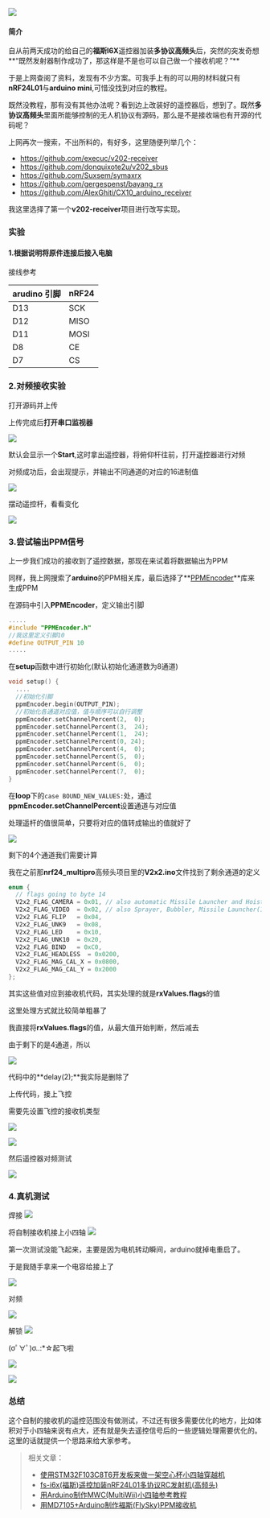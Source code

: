 ![](https://upload-images.jianshu.io/upload_images/2675631-4169eebe07747a83.png?imageMogr2/auto-orient/strip%7CimageView2/2/w/1240)

#### 简介

自从前两天成功的给自己的**福斯I6X**遥控器加装**多协议高频头**后，突然的突发奇想**“既然发射器制作成功了，那这样是不是也可以自己做一个接收机呢？”**

于是上网查阅了资料，发现有不少方案。可我手上有的可以用的材料就只有**nRF24L01**与**arduino mini**,可惜没找到对应的教程。

既然没教程，那有没有其他办法呢？看到边上改装好的遥控器后，想到了。既然**多协议高频头**里面所能够控制的无人机协议有源码，那么是不是接收端也有开源的代码呢？

上网再次一搜索，不出所料的，有好多，这里随便列举几个：
- https://github.com/execuc/v202-receiver
- https://github.com/donquixote2u/v202_sbus
- https://github.com/Suxsem/symaxrx
- https://github.com/gergespenst/bayang_rx
- https://github.com/AlexGhiti/CX10_arduino_receiver

我这里选择了第一个**v202-receiver**项目进行改写实现。

### 实验

#### 1.根据说明将原件连接后接入电脑

接线参考

|arudino 引脚	|nRF24|
|-|-| 
|D13|	SCK |
|D12|	MISO|
|D11|	MOSI  |
|D8	|  CE|
|D7|	CS|

### 2.对频接收实验

打开源码并上传

上传完成后**打开串口监视器**

![](https://upload-images.jianshu.io/upload_images/2675631-58536eef5f32ee5c.png?imageMogr2/auto-orient/strip%7CimageView2/2/w/1240)
 
默认会显示一个**Start**,这时拿出遥控器，将俯仰杆往前，打开遥控器进行对频

对频成功后，会出现提示，并输出不同通道的对应的16进制值

![](https://upload-images.jianshu.io/upload_images/2675631-9432f455f4951888.png?imageMogr2/auto-orient/strip%7CimageView2/2/w/1240)

摆动遥控杆，看看变化

![](https://upload-images.jianshu.io/upload_images/2675631-8122773208eba455.gif?imageMogr2/auto-orient/strip)

### 3.尝试输出PPM信号

上一步我们成功的接收到了遥控数据，那现在来试着将数据输出为PPM

同样，我上网搜索了**arduino**的PPM相关库，最后选择了**[PPMEncoder](https://github.com/schinken/PPMEncoder)**库来生成PPM

在源码中引入**PPMEncoder**，定义输出引脚
```C
.....
#include "PPMEncoder.h"
//我这里定义引脚10
#define OUTPUT_PIN 10
.....
```

在**setup**函数中进行初始化(默认初始化通道数为8通道)
```C
void setup() {
  ....
  //初始化引脚
  ppmEncoder.begin(OUTPUT_PIN);
  //初始化各通道对应值，值与顺序可以自行调整
  ppmEncoder.setChannelPercent(2,  0);
  ppmEncoder.setChannelPercent(3,  24);
  ppmEncoder.setChannelPercent(1,  24);
  ppmEncoder.setChannelPercent(0, 24);
  ppmEncoder.setChannelPercent(4,  0);
  ppmEncoder.setChannelPercent(5,  0);
  ppmEncoder.setChannelPercent(6,  0);
  ppmEncoder.setChannelPercent(7,  0);
}
```

在**loop**下的`case BOUND_NEW_VALUES:`处，通过**ppmEncoder.setChannelPercent**设置通道与对应值

处理遥杆的值很简单，只要将对应的值转成输出的值就好了

![](https://upload-images.jianshu.io/upload_images/2675631-77068984583df5dd.png?imageMogr2/auto-orient/strip%7CimageView2/2/w/1240)

剩下的4个通道我们需要计算

我在之前那**nrf24_multipro**高频头项目里的**V2x2.ino**文件找到了剩余通道的定义

```c
enum {
  // flags going to byte 14  
  V2x2_FLAG_CAMERA = 0x01, // also automatic Missile Launcher and Hoist in one direction
  V2x2_FLAG_VIDEO  = 0x02, // also Sprayer, Bubbler, Missile Launcher(1), and Hoist in the other dir.
  V2x2_FLAG_FLIP   = 0x04,
  V2x2_FLAG_UNK9   = 0x08,
  V2x2_FLAG_LED    = 0x10,
  V2x2_FLAG_UNK10  = 0x20,
  V2x2_FLAG_BIND   = 0xC0,
  V2x2_FLAG_HEADLESS  = 0x0200,
  V2x2_FLAG_MAG_CAL_X = 0x0800, 
  V2x2_FLAG_MAG_CAL_Y = 0x2000
};

```

其实这些值对应到接收机代码，其实处理的就是**rxValues.flags**的值

这里处理方式就比较简单粗暴了

我直接将**rxValues.flags**的值，从最大值开始判断，然后减去

由于剩下的是4通道，所以

![](https://upload-images.jianshu.io/upload_images/2675631-6024aa50bbeda482.png?imageMogr2/auto-orient/strip%7CimageView2/2/w/1240)

代码中的**delay(2);**我实际是删除了

上传代码，接上飞控

需要先设置飞控的接收机类型


![](https://upload-images.jianshu.io/upload_images/2675631-1b82aa6f3fd7f93e.png?imageMogr2/auto-orient/strip%7CimageView2/2/w/1240)


![](https://upload-images.jianshu.io/upload_images/2675631-e0ccfda87b296958.png?imageMogr2/auto-orient/strip%7CimageView2/2/w/1240)

然后遥控器对频测试

![](https://upload-images.jianshu.io/upload_images/2675631-fb6d3b1d4c0da7c4.gif?imageMogr2/auto-orient/strip)

### 4.真机测试

焊接
![](https://upload-images.jianshu.io/upload_images/2675631-c61a6059cdf6aa85.png?imageMogr2/auto-orient/strip%7CimageView2/2/w/1240)

将自制接收机接上小四轴
![](https://upload-images.jianshu.io/upload_images/2675631-cb22a1be8799243d.jpg?imageMogr2/auto-orient/strip%7CimageView2/2/w/1240)

第一次测试没能飞起来，主要是因为电机转动瞬间，arduino就掉电重启了。

于是我随手拿来一个电容给接上了

![](https://upload-images.jianshu.io/upload_images/2675631-3afb8ca3abed9eae.jpg?imageMogr2/auto-orient/strip%7CimageView2/2/w/1240)

对频

![](https://upload-images.jianshu.io/upload_images/2675631-a0df7e7ecc2eb5a6.gif?imageMogr2/auto-orient/strip)

解锁
![](https://upload-images.jianshu.io/upload_images/2675631-059b2986958ee6b6.gif?imageMogr2/auto-orient/strip)

(σﾟ∀ﾟ)σ..:*☆起飞啦

![](https://upload-images.jianshu.io/upload_images/2675631-bbeaa13a0e1c619e.gif?imageMogr2/auto-orient/strip)

![](https://upload-images.jianshu.io/upload_images/2675631-f03821f01f620f09.gif?imageMogr2/auto-orient/strip)

### 总结
这个自制的接收机的遥控范围没有做测试，不过还有很多需要优化的地方，比如体积对于小四轴来说有点大，还有就是失去遥控信号后的一些逻辑处理需要优化的。这里的话就提供一个思路来给大家参考。


> 相关文章：
> - [使用STM32F103C8T6开发板来做一架空心杯小四轴穿越机](https://www.jianshu.com/p/e5c6d30dec51)
> - [fs-i6x(福斯)遥控加装nRF24L01多协议RC发射机(高频头)](https://www.jianshu.com/p/d6d009f6a112)
> - [用Arduino制作MWC(MultiWii)小四轴参考教程](https://www.jianshu.com/p/e7e344cb7844)
> - [用MD7105+Arduino制作福斯(FlySky)PPM接收机](https://www.jianshu.com/p/a931c99b2b98)
